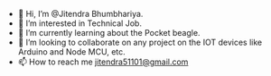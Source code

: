 - 👋 Hi, I’m @Jitendra Bhumbhariya.
- 👀 I’m interested in Technical Job.
- 🌱 I’m currently learning about the Pocket beagle.
- 💞️ I’m looking to collaborate on any project on the IOT devices like Arduino and Node MCU, etc. 
- 📫 How to reach me jitendra51101@gmail.com

<!---
Jiten511/Jiten511 is a ✨ special ✨ repository because its `README.md` (this file) appears on your GitHub profile.
You can click the Preview link to take a look at your changes.
--->
